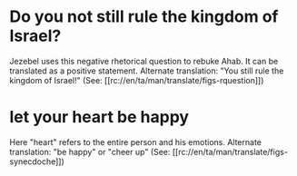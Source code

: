 # Do you not still rule the kingdom of Israel?

Jezebel uses this negative rhetorical question to rebuke Ahab. It can be translated as a positive statement. Alternate translation: "You still rule the kingdom of Israel!" (See: [[rc://en/ta/man/translate/figs-rquestion]])

# let your heart be happy

Here "heart" refers to the entire person and his emotions. Alternate translation: "be happy" or "cheer up" (See: [[rc://en/ta/man/translate/figs-synecdoche]])

